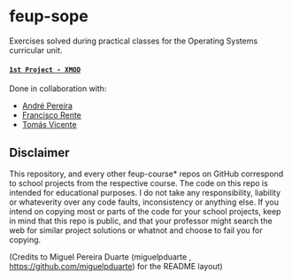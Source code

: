 # feup-sope

Exercises solved during practical classes for the Operating Systems curricular unit.

#### [`1st Project - XMOD`](https://github.com/margaridav27/feup-sope-xmod) ####

Done in collaboration with:
  - [André Pereira](https://github.com/Andrepereira2001)
  - [Francisco Rente](https://github.com/francisco-rente)
  - [Tomás Vicente](https://github.com/tmv11)
  

## Disclaimer
This repository, and every other feup-course* repos on GitHub correspond to school projects from the respective course. The code on this repo is intended for educational purposes. I do not take any responsibility, liability or whateverity over any code faults, inconsistency or anything else. If you intend on copying most or parts of the code for your school projects, keep in mind that this repo is public, and that your professor might search the web for similar project solutions or whatnot and choose to fail you for copying.

(Credits to Miguel Pereira Duarte (miguelpduarte , https://github.com/miguelpduarte) for the README layout)
